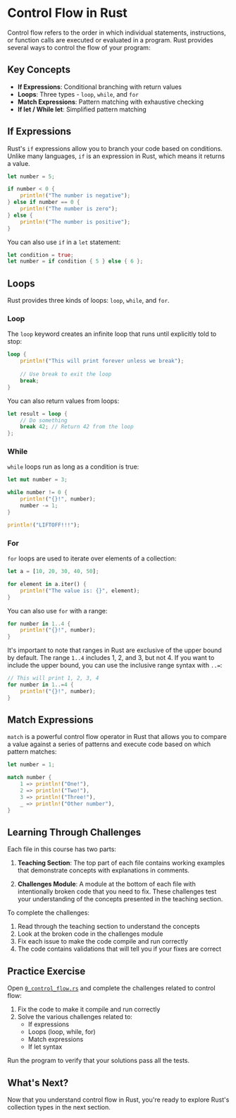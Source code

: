 # Control Flow in Rust

Control flow refers to the order in which individual statements, instructions, or function calls are executed or evaluated in a program. Rust provides several ways to control the flow of your program:

## Key Concepts

- **If Expressions**: Conditional branching with return values
- **Loops**: Three types - `loop`, `while`, and `for`
- **Match Expressions**: Pattern matching with exhaustive checking
- **If let / While let**: Simplified pattern matching

## If Expressions

Rust's `if` expressions allow you to branch your code based on conditions. Unlike many languages, `if` is an expression in Rust, which means it returns a value.

```rust
let number = 5;

if number < 0 {
    println!("The number is negative");
} else if number == 0 {
    println!("The number is zero");
} else {
    println!("The number is positive");
}
```

You can also use `if` in a `let` statement:

```rust
let condition = true;
let number = if condition { 5 } else { 6 };
```

## Loops

Rust provides three kinds of loops: `loop`, `while`, and `for`.

### Loop

The `loop` keyword creates an infinite loop that runs until explicitly told to stop:

```rust
loop {
    println!("This will print forever unless we break");
    
    // Use break to exit the loop
    break;
}
```

You can also return values from loops:

```rust
let result = loop {
    // Do something
    break 42; // Return 42 from the loop
};
```

### While

`while` loops run as long as a condition is true:

```rust
let mut number = 3;

while number != 0 {
    println!("{}!", number);
    number -= 1;
}

println!("LIFTOFF!!!");
```

### For

`for` loops are used to iterate over elements of a collection:

```rust
let a = [10, 20, 30, 40, 50];

for element in a.iter() {
    println!("The value is: {}", element);
}
```

You can also use `for` with a range:

```rust
for number in 1..4 {
    println!("{}!", number);
}
```

It's important to note that ranges in Rust are exclusive of the upper bound by default. The range `1..4` includes 1, 2, and 3, but not 4. If you want to include the upper bound, you can use the inclusive range syntax with `..=`:

```rust
// This will print 1, 2, 3, 4
for number in 1..=4 {
    println!("{}!", number);
}
```

## Match Expressions

`match` is a powerful control flow operator in Rust that allows you to compare a value against a series of patterns and execute code based on which pattern matches:

```rust
let number = 1;

match number {
    1 => println!("One!"),
    2 => println!("Two!"),
    3 => println!("Three!"),
    _ => println!("Other number"),
}
```

## Learning Through Challenges

Each file in this course has two parts:

1. **Teaching Section**: The top part of each file contains working examples that demonstrate concepts with explanations in comments.

2. **Challenges Module**: A module at the bottom of each file with intentionally broken code that you need to fix. These challenges test your understanding of the concepts presented in the teaching section.

To complete the challenges:
1. Read through the teaching section to understand the concepts
2. Look at the broken code in the challenges module
3. Fix each issue to make the code compile and run correctly
4. The code contains validations that will tell you if your fixes are correct

## Practice Exercise

Open [`0_control_flow.rs`](./0_control_flow.rs) and complete the challenges related to control flow:

1. Fix the code to make it compile and run correctly
2. Solve the various challenges related to:
   - If expressions
   - Loops (loop, while, for)
   - Match expressions
   - If let syntax

Run the program to verify that your solutions pass all the tests.

## What's Next?

Now that you understand control flow in Rust, you're ready to explore Rust's collection types in the next section. 